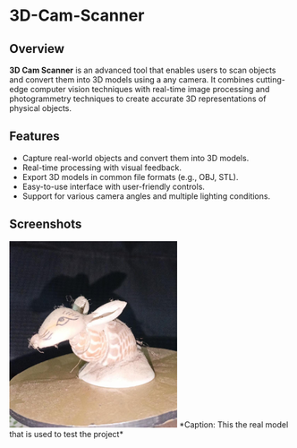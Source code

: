 # 3D-Cam-Scanner


## Overview
**3D Cam Scanner** is an advanced tool that enables users to scan objects and convert them into 3D models using a any camera. It combines cutting-edge computer vision techniques with real-time image processing and photogrammetry techniques to create accurate 3D representations of physical objects.

## Features
- Capture real-world objects and convert them into 3D models.
- Real-time processing with visual feedback.
- Export 3D models in common file formats (e.g., OBJ, STL).
- Easy-to-use interface with user-friendly controls.
- Support for various camera angles and multiple lighting conditions.

## Screenshots

<img src="images/Real_Model.jpg" width="300" alt="Real Model">
*Caption: This the real model that is used to test the project*
